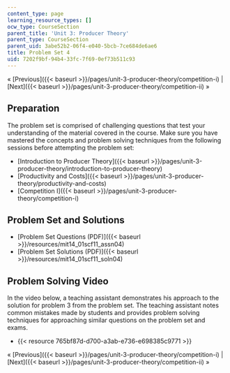 ```yaml
---
content_type: page
learning_resource_types: []
ocw_type: CourseSection
parent_title: 'Unit 3: Producer Theory'
parent_type: CourseSection
parent_uid: 3abe52b2-06f4-e040-5bcb-7ce684de6ae6
title: Problem Set 4
uid: 7202f9bf-94b4-33fc-7f69-0ef73b511c93
---
```


« [Previous]({{< baseurl >}}/pages/unit-3-producer-theory/competition-i) | [Next]({{< baseurl >}}/pages/unit-3-producer-theory/competition-ii) »

Preparation
-----------

The problem set is comprised of challenging questions that test your understanding of the material covered in the course. Make sure you have mastered the concepts and problem solving techniques from the following sessions before attempting the problem set:

*   [Introduction to Producer Theory]({{< baseurl >}}/pages/unit-3-producer-theory/introduction-to-producer-theory)
*   [Productivity and Costs]({{< baseurl >}}/pages/unit-3-producer-theory/productivity-and-costs)
*   [Competition I]({{< baseurl >}}/pages/unit-3-producer-theory/competition-i)

Problem Set and Solutions
-------------------------

*   [Problem Set Questions (PDF)]({{< baseurl >}}/resources/mit14_01scf11_assn04)
*   [Problem Set Solutions (PDF)]({{< baseurl >}}/resources/mit14_01scf11_soln04)

Problem Solving Video
---------------------

In the video below, a teaching assistant demonstrates his approach to the solution for problem 3 from the problem set. The teaching assistant notes common mistakes made by students and provides problem solving techniques for approaching similar questions on the problem set and exams.

*   {{< resource 765bf87d-d700-a3ab-e736-e698385c9771 >}}

« [Previous]({{< baseurl >}}/pages/unit-3-producer-theory/competition-i) | [Next]({{< baseurl >}}/pages/unit-3-producer-theory/competition-ii) »